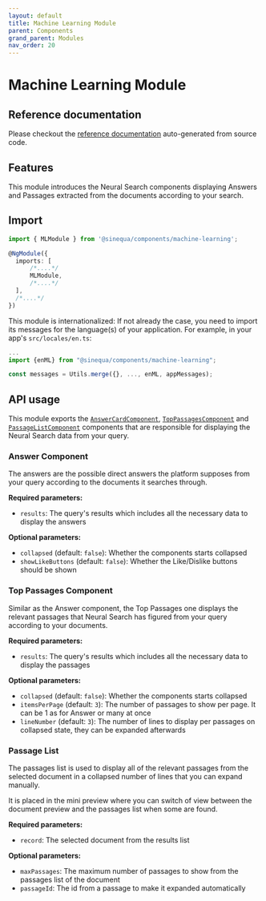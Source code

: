 ```yaml
---
layout: default
title: Machine Learning Module
parent: Components
grand_parent: Modules
nav_order: 20
---
```


# Machine Learning Module

## Reference documentation

Please checkout the [reference documentation]({{site.baseurl}}components/modules/MLModule.html) auto-generated from source code.

## Features

This module introduces the Neural Search components displaying Answers and Passages extracted from the documents according to your search.

## Import

```typescript
import { MLModule } from '@sinequa/components/machine-learning';

@NgModule({
  imports: [
      /*....*/
      MLModule,
      /*....*/
  ],
  /*....*/
})
```

This module is internationalized: If not already the case, you need to import its messages for the language(s) of your application. For example, in your app's `src/locales/en.ts`:

```ts
...
import {enML} from "@sinequa/components/machine-learning";

const messages = Utils.merge({}, ..., enML, appMessages);
```

## API usage

This module exports the [`AnswerCardComponent`]({{site.baseurl}}components/components/AnswerCardComponent.html), [`TopPassagesComponent`]({{site.baseurl}}components/components/TopPassagesComponent.html) and [`PassageListComponent`]({{site.baseurl}}components/components/PassageListComponent.html) components that are responsible for displaying the Neural Search data from your query.

### Answer Component

The answers are the possible direct answers the platform supposes from your query according to the documents it searches through.

**Required parameters:**

* `results`: The query's results which includes all the necessary data to display the answers

**Optional parameters:**

* `collapsed` (default: `false`): Whether the components starts collapsed
* `showLikeButtons` (default: `false`): Whether the Like/Dislike buttons should be shown

### Top Passages Component

Similar as the Answer component, the Top Passages one displays the relevant passages that Neural Search has figured from your query according to your documents.

**Required parameters:**

* `results`: The query's results which includes all the necessary data to display the passages

**Optional parameters:**

* `collapsed` (default: `false`): Whether the components starts collapsed
* `itemsPerPage` (default: `3`): The number of passages to show per page. It can be 1 as for Answer or many at once
* `lineNumber` (default: `3`): The number of lines to display per passages on collapsed state, they can be expanded afterwards

### Passage List

The passages list is used to display all of the relevant passages from the selected document in a collapsed number of lines that you can expand manually.

It is placed in the mini preview where you can switch of view between the document preview and the passages list when some are found.

**Required parameters:**

* `record`: The selected document from the results list

**Optional parameters:**

* `maxPassages`: The maximum number of passages to show from the passages list of the document
* `passageId`: The id from a passage to make it expanded automatically